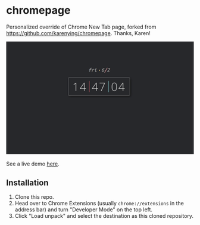 # chromepage

Personalized override of Chrome New Tab page, forked from https://github.com/karenying/chromepage. Thanks, Karen!

![](preview.gif)

See a live demo [here](https://karenying.github.io/chromepage/).

## Installation

1. Clone this repo.
2. Head over to Chrome Extensions (usually `chrome://extensions` in the address bar) and turn "Developer Mode" on the top left.
3. Click "Load unpack" and select the destination as this cloned repository.
